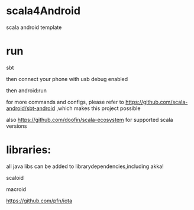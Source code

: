 # scala4Android
scala android template

# run

sbt

then connect your phone with usb debug enabled

then android:run

for more commands and configs, please refer to https://github.com/scala-android/sbt-android ,which makes this project possible

also https://github.com/doofin/scala-ecosystem for supported scala versions 

# libraries:
all java libs can be added to librarydependencies,including akka!

scaloid

macroid

https://github.com/pfn/iota

